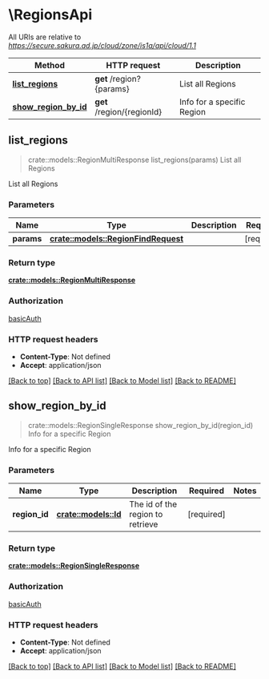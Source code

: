 # \RegionsApi

All URIs are relative to *https://secure.sakura.ad.jp/cloud/zone/is1a/api/cloud/1.1*

Method | HTTP request | Description
------------- | ------------- | -------------
[**list_regions**](RegionsApi.md#list_regions) | **get** /region?{params} | List all Regions
[**show_region_by_id**](RegionsApi.md#show_region_by_id) | **get** /region/{regionId} | Info for a specific Region



## list_regions

> crate::models::RegionMultiResponse list_regions(params)
List all Regions

List all Regions

### Parameters


Name | Type | Description  | Required | Notes
------------- | ------------- | ------------- | ------------- | -------------
**params** | [**crate::models::RegionFindRequest**](.md) |  | [required] |

### Return type

[**crate::models::RegionMultiResponse**](RegionMultiResponse.md)

### Authorization

[basicAuth](../README.md#basicAuth)

### HTTP request headers

- **Content-Type**: Not defined
- **Accept**: application/json

[[Back to top]](#) [[Back to API list]](../README.md#documentation-for-api-endpoints) [[Back to Model list]](../README.md#documentation-for-models) [[Back to README]](../README.md)


## show_region_by_id

> crate::models::RegionSingleResponse show_region_by_id(region_id)
Info for a specific Region

Info for a specific Region

### Parameters


Name | Type | Description  | Required | Notes
------------- | ------------- | ------------- | ------------- | -------------
**region_id** | [**crate::models::Id**](.md) | The id of the region to retrieve | [required] |

### Return type

[**crate::models::RegionSingleResponse**](RegionSingleResponse.md)

### Authorization

[basicAuth](../README.md#basicAuth)

### HTTP request headers

- **Content-Type**: Not defined
- **Accept**: application/json

[[Back to top]](#) [[Back to API list]](../README.md#documentation-for-api-endpoints) [[Back to Model list]](../README.md#documentation-for-models) [[Back to README]](../README.md)

